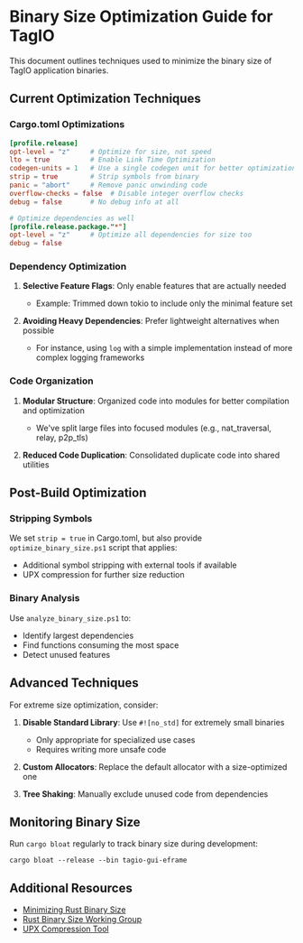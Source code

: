 # Binary Size Optimization Guide for TagIO

This document outlines techniques used to minimize the binary size of TagIO application binaries.

## Current Optimization Techniques

### Cargo.toml Optimizations

```toml
[profile.release]
opt-level = "z"     # Optimize for size, not speed
lto = true          # Enable Link Time Optimization
codegen-units = 1   # Use a single codegen unit for better optimization
strip = true        # Strip symbols from binary
panic = "abort"     # Remove panic unwinding code
overflow-checks = false  # Disable integer overflow checks
debug = false       # No debug info at all

# Optimize dependencies as well
[profile.release.package."*"]
opt-level = "z"     # Optimize all dependencies for size too
debug = false
```

### Dependency Optimization

1. **Selective Feature Flags**: Only enable features that are actually needed
   - Example: Trimmed down tokio to include only the minimal feature set

2. **Avoiding Heavy Dependencies**: Prefer lightweight alternatives when possible
   - For instance, using `log` with a simple implementation instead of more complex logging frameworks

### Code Organization

1. **Modular Structure**: Organized code into modules for better compilation and optimization
   - We've split large files into focused modules (e.g., nat_traversal, relay, p2p_tls)

2. **Reduced Code Duplication**: Consolidated duplicate code into shared utilities

## Post-Build Optimization

### Stripping Symbols

We set `strip = true` in Cargo.toml, but also provide `optimize_binary_size.ps1` script that applies:
- Additional symbol stripping with external tools if available
- UPX compression for further size reduction

### Binary Analysis

Use `analyze_binary_size.ps1` to:
- Identify largest dependencies
- Find functions consuming the most space
- Detect unused features

## Advanced Techniques

For extreme size optimization, consider:

1. **Disable Standard Library**: Use `#![no_std]` for extremely small binaries
   - Only appropriate for specialized use cases
   - Requires writing more unsafe code

2. **Custom Allocators**: Replace the default allocator with a size-optimized one

3. **Tree Shaking**: Manually exclude unused code from dependencies

## Monitoring Binary Size

Run `cargo bloat` regularly to track binary size during development:

```
cargo bloat --release --bin tagio-gui-eframe
```

## Additional Resources

- [Minimizing Rust Binary Size](https://github.com/johnthagen/min-sized-rust)
- [Rust Binary Size Working Group](https://github.com/rust-lang/wg-binary-size)
- [UPX Compression Tool](https://upx.github.io/) 